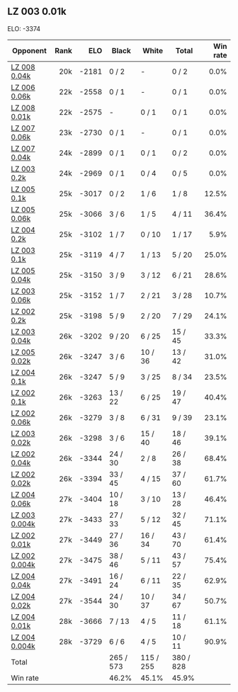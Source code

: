 ## LZ 003 0.01k ##

ELO: -3374

Opponent | Rank | ELO | Black | White | Total | Win rate
---------|-----:|----:|-------|-------|-------|-------:
[LZ 008 0.04k](LZ%20008%200.04k.md) | 20k | -2181 | 0 / 2 | - | 0 / 2 | 0.0%
[LZ 006 0.06k](LZ%20006%200.06k.md) | 22k | -2558 | 0 / 1 | - | 0 / 1 | 0.0%
[LZ 008 0.01k](LZ%20008%200.01k.md) | 22k | -2575 | - | 0 / 1 | 0 / 1 | 0.0%
[LZ 007 0.06k](LZ%20007%200.06k.md) | 23k | -2730 | 0 / 1 | - | 0 / 1 | 0.0%
[LZ 007 0.04k](LZ%20007%200.04k.md) | 24k | -2899 | 0 / 1 | 0 / 1 | 0 / 2 | 0.0%
[LZ 003 0.2k](LZ%20003%200.2k.md) | 24k | -2969 | 0 / 1 | 0 / 4 | 0 / 5 | 0.0%
[LZ 005 0.1k](LZ%20005%200.1k.md) | 25k | -3017 | 0 / 2 | 1 / 6 | 1 / 8 | 12.5%
[LZ 005 0.06k](LZ%20005%200.06k.md) | 25k | -3066 | 3 / 6 | 1 / 5 | 4 / 11 | 36.4%
[LZ 004 0.2k](LZ%20004%200.2k.md) | 25k | -3102 | 1 / 7 | 0 / 10 | 1 / 17 | 5.9%
[LZ 003 0.1k](LZ%20003%200.1k.md) | 25k | -3119 | 4 / 7 | 1 / 13 | 5 / 20 | 25.0%
[LZ 005 0.04k](LZ%20005%200.04k.md) | 25k | -3150 | 3 / 9 | 3 / 12 | 6 / 21 | 28.6%
[LZ 003 0.06k](LZ%20003%200.06k.md) | 25k | -3152 | 1 / 7 | 2 / 21 | 3 / 28 | 10.7%
[LZ 002 0.2k](LZ%20002%200.2k.md) | 25k | -3198 | 5 / 9 | 2 / 20 | 7 / 29 | 24.1%
[LZ 003 0.04k](LZ%20003%200.04k.md) | 26k | -3202 | 9 / 20 | 6 / 25 | 15 / 45 | 33.3%
[LZ 005 0.02k](LZ%20005%200.02k.md) | 26k | -3247 | 3 / 6 | 10 / 36 | 13 / 42 | 31.0%
[LZ 004 0.1k](LZ%20004%200.1k.md) | 26k | -3247 | 5 / 9 | 3 / 25 | 8 / 34 | 23.5%
[LZ 002 0.1k](LZ%20002%200.1k.md) | 26k | -3263 | 13 / 22 | 6 / 25 | 19 / 47 | 40.4%
[LZ 002 0.06k](LZ%20002%200.06k.md) | 26k | -3279 | 3 / 8 | 6 / 31 | 9 / 39 | 23.1%
[LZ 003 0.02k](LZ%20003%200.02k.md) | 26k | -3298 | 3 / 6 | 15 / 40 | 18 / 46 | 39.1%
[LZ 002 0.04k](LZ%20002%200.04k.md) | 26k | -3344 | 24 / 30 | 2 / 8 | 26 / 38 | 68.4%
[LZ 002 0.02k](LZ%20002%200.02k.md) | 26k | -3394 | 33 / 45 | 4 / 15 | 37 / 60 | 61.7%
[LZ 004 0.06k](LZ%20004%200.06k.md) | 27k | -3404 | 10 / 18 | 3 / 10 | 13 / 28 | 46.4%
[LZ 003 0.004k](LZ%20003%200.004k.md) | 27k | -3433 | 27 / 33 | 5 / 12 | 32 / 45 | 71.1%
[LZ 002 0.01k](LZ%20002%200.01k.md) | 27k | -3449 | 27 / 36 | 16 / 34 | 43 / 70 | 61.4%
[LZ 002 0.004k](LZ%20002%200.004k.md) | 27k | -3475 | 38 / 46 | 5 / 11 | 43 / 57 | 75.4%
[LZ 004 0.04k](LZ%20004%200.04k.md) | 27k | -3491 | 16 / 24 | 6 / 11 | 22 / 35 | 62.9%
[LZ 004 0.02k](LZ%20004%200.02k.md) | 27k | -3544 | 24 / 30 | 10 / 37 | 34 / 67 | 50.7%
[LZ 004 0.01k](LZ%20004%200.01k.md) | 28k | -3666 | 7 / 13 | 4 / 5 | 11 / 18 | 61.1%
[LZ 004 0.004k](LZ%20004%200.004k.md) | 28k | -3729 | 6 / 6 | 4 / 5 | 10 / 11 | 90.9%
Total | | | 265 / 573 | 115 / 255 | 380 / 828 | 
Win rate| | | 46.2% | 45.1% | 45.9% | 
